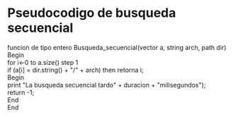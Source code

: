 # Pseudocodigo de busqueda secuencial
funcion de tipo entero Busqueda_secuencial(vector <string> a, string arch, path dir)  
	Begin  
		for i←0 to a.size() step 1  
			if (a[i] = dir.string() + "/" + arch) then retorna i;  
   				Begin  
					print "La busqueda secuencial tardo" + duracion + "milisegundos");  
					return -1;  
     				End  
	End  
